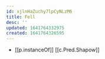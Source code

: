 ```yaml
---
id: xjlnHaZuchy7lpCyNLzM6
title: Fell
desc: ''
updated: 1641764332975
created: 1641764326595
---
```


- [[p.instanceOf]] [[c.Pred.Shapow]]